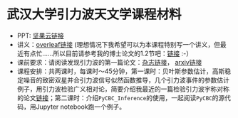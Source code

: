# 武汉大学引力波天文学课程材料

 - PPT: [坚果云链接](https://www.jianguoyun.com/p/DYUm4V4Qwt6lBhj1oKAE)
 - 讲义：[overleaf链接](https://www.overleaf.com/read/ckcdfzcmbmyk) (理想情况下我希望可以为本课程特别写一个讲义，但最近有点忙……所以目前请参考我的博士论文的1.2节吧：[链接](https://repository.lib.cuhk.edu.hk/en/islandora/object/cuhk%3A2399031/metadata) :-）
 - 课前要求：请阅读发现引力波的第一篇论文：[杂志链接](https://journals.aps.org/prl/abstract/10.1103/PhysRevLett.116.061102)， [arxiv链接](https://arxiv.org/abs/1602.03837)
 - 课程安排：共两课时，每课时〜45分钟，第一课时：贝叶斯参数估计，高斯稳定噪音的致密双星并合引力波信号似然函数推导，几个引力波事件的参数估计例子，用引力波检验广义相对论，简要介绍我最近的一篇检验引力波宇称对称的论文[链接](https://arxiv.org/abs/2109.09718)；第二课时：介绍`PyCBC_Inference`的使用，一起阅读`PyCBC`的源代码，用Jupyter notebook跑一个例子。

